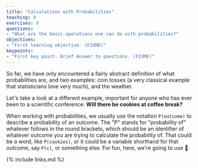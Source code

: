 ```yaml
---
title: "Calculations with Probabilities"
teaching: 0
exercises: 0
questions:
- "What are the basic operations one can do with probabilities?"
objectives:
- "First learning objective. (FIXME)"
keypoints:
- "First key point. Brief Answer to questions. (FIXME)"
---
```


So far, we have only encountered a fairly abstract definition of what probabilities are, and two examples: 
coin tosses (a very classical example that statisticians love very much), and the weather.

Let's take a look at a different example, important for anyone who has ever been to a scientific
conference: **Will there be cookies at coffee break?**

When working with probabilities, we usually use the notation `P(outcome)` to describe a probability of an
outcome. The "P" stands for "probability of" whatever follows in the round brackets, which should be
an identifier of whatever outcome you are trying to calculate the probability of. That could be a
word, like `P(cookies)`, or it could be a variable shorthand for that outcome, say `P(c)`, or
something else. For fun, here, we're going to use :cookie:.



{% include links.md %}



